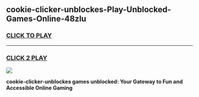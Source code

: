 
## cookie-clicker-unblockes-Play-Unblocked-Games-Online-48zlu
<h3>
<a href="https://premium76.site?title=cookie-clicker-unblockes&ref=25A">CLICK TO PLAY</a></h3>
<hr>

<h3>
<a href="https://premium76.site?title=cookie-clicker-unblockes&ref=25A">CLICK 2 PLAY</a>
  
</h3>

<a href="https://premium76.site?title=cookie-clicker-unblockes&ref=25A"><img src="https://clearcache.store/games.png"></a>


**cookie-clicker-unblockes games unblocked: Your Gateway to Fun and Accessible Online Gaming**
